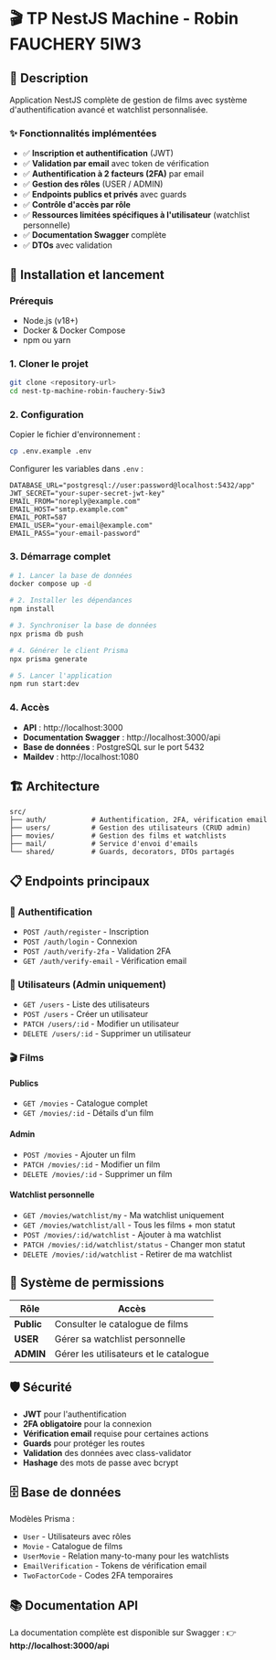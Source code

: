 # 🎬 TP NestJS Machine - Robin FAUCHERY 5IW3

## 📝 Description

Application NestJS complète de gestion de films avec système d'authentification avancé et watchlist personnalisée.

### ✨ Fonctionnalités implémentées

- ✅ **Inscription et authentification** (JWT)
- ✅ **Validation par email** avec token de vérification
- ✅ **Authentification à 2 facteurs (2FA)** par email
- ✅ **Gestion des rôles** (USER / ADMIN)
- ✅ **Endpoints publics et privés** avec guards
- ✅ **Contrôle d'accès par rôle**
- ✅ **Ressources limitées spécifiques à l'utilisateur** (watchlist personnelle)
- ✅ **Documentation Swagger** complète
- ✅ **DTOs** avec validation

## 🚀 Installation et lancement

### Prérequis
- Node.js (v18+)
- Docker & Docker Compose
- npm ou yarn

### 1. Cloner le projet
```bash
git clone <repository-url>
cd nest-tp-machine-robin-fauchery-5iw3
```

### 2. Configuration
Copier le fichier d'environnement :
```bash
cp .env.example .env
```

Configurer les variables dans `.env` :
```env
DATABASE_URL="postgresql://user:password@localhost:5432/app"
JWT_SECRET="your-super-secret-jwt-key"
EMAIL_FROM="noreply@example.com"
EMAIL_HOST="smtp.example.com"
EMAIL_PORT=587
EMAIL_USER="your-email@example.com"
EMAIL_PASS="your-email-password"
```

### 3. Démarrage complet
```bash
# 1. Lancer la base de données
docker compose up -d

# 2. Installer les dépendances
npm install

# 3. Synchroniser la base de données
npx prisma db push

# 4. Générer le client Prisma
npx prisma generate

# 5. Lancer l'application
npm run start:dev
```

### 4. Accès
- **API** : http://localhost:3000
- **Documentation Swagger** : http://localhost:3000/api
- **Base de données** : PostgreSQL sur le port 5432
- **Maildev** : http://localhost:1080

## 🏗️ Architecture

```
src/
├── auth/           # Authentification, 2FA, vérification email
├── users/          # Gestion des utilisateurs (CRUD admin)
├── movies/         # Gestion des films et watchlists
├── mail/           # Service d'envoi d'emails
└── shared/         # Guards, decorators, DTOs partagés
```

## 📋 Endpoints principaux

### 🔐 Authentification
- `POST /auth/register` - Inscription
- `POST /auth/login` - Connexion
- `POST /auth/verify-2fa` - Validation 2FA
- `GET /auth/verify-email` - Vérification email

### 👥 Utilisateurs (Admin uniquement)
- `GET /users` - Liste des utilisateurs
- `POST /users` - Créer un utilisateur
- `PATCH /users/:id` - Modifier un utilisateur
- `DELETE /users/:id` - Supprimer un utilisateur

### 🎬 Films
#### Publics
- `GET /movies` - Catalogue complet
- `GET /movies/:id` - Détails d'un film

#### Admin
- `POST /movies` - Ajouter un film
- `PATCH /movies/:id` - Modifier un film
- `DELETE /movies/:id` - Supprimer un film

#### Watchlist personnelle
- `GET /movies/watchlist/my` - Ma watchlist uniquement
- `GET /movies/watchlist/all` - Tous les films + mon statut
- `POST /movies/:id/watchlist` - Ajouter à ma watchlist
- `PATCH /movies/:id/watchlist/status` - Changer mon statut
- `DELETE /movies/:id/watchlist` - Retirer de ma watchlist

## 🔑 Système de permissions

| Rôle | Accès |
|------|-------|
| **Public** | Consulter le catalogue de films |
| **USER** | Gérer sa watchlist personnelle |
| **ADMIN** | Gérer les utilisateurs et le catalogue |

## 🛡️ Sécurité

- **JWT** pour l'authentification
- **2FA obligatoire** pour la connexion
- **Vérification email** requise pour certaines actions
- **Guards** pour protéger les routes
- **Validation** des données avec class-validator
- **Hashage** des mots de passe avec bcrypt

## 🗄️ Base de données

Modèles Prisma :
- `User` - Utilisateurs avec rôles
- `Movie` - Catalogue de films
- `UserMovie` - Relation many-to-many pour les watchlists
- `EmailVerification` - Tokens de vérification email
- `TwoFactorCode` - Codes 2FA temporaires

## 📚 Documentation API

La documentation complète est disponible sur Swagger :
👉 **http://localhost:3000/api**
